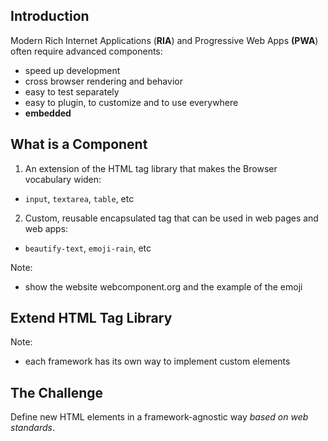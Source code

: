 ## Introduction

Modern <span class="text-highlight">Rich Internet Applications</span> (**RIA**) and <span class="text-highlight">Progressive Web Apps</span> **(PWA**) often require advanced components:

- speed up development
- cross browser rendering and behavior
- easy to test separately
- easy to plugin, to customize and to use everywhere
- <span class="text-highlight">**embedded**</span>


## What is a Component

1) An <span class="text-highlight">extension of the HTML tag library</span> that makes the Browser vocabulary widen:

- `input`, `textarea`, `table`, etc

2) <span class="text-highlight">Custom, reusable encapsulated tag</span> that can be used in web pages and web apps:

- `beautify-text`, `emoji-rain`, etc

Note:
- show the website webcomponent.org and the example of the emoji


## Extend HTML Tag Library

<div class="tweet" data-src="https://twitter.com/julienrenaux/status/957985488320843776?ref_src=twsrc%5Etfw"></div>

Note:
- each framework has its own way to implement custom elements


## The Challenge <span class="emoji-rocket" />

Define new HTML elements in a <span class="text-highlight">framework-agnostic way</span> *based on web standards*.

